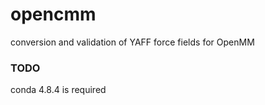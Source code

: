 # opencmm
conversion and validation of YAFF force fields for OpenMM


### TODO
conda 4.8.4 is required
